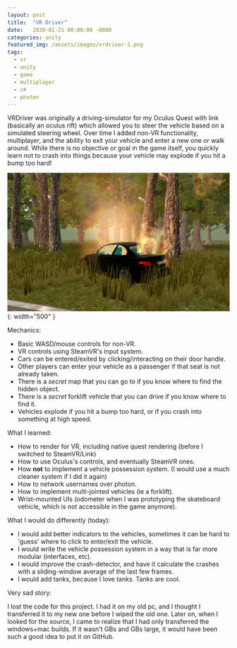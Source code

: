 ```yaml
---
layout: post
title:  "VR Driver"
date:   2020-01-21 00:00:00 -0000
categories: unity
featured_img: /assets/images/vrdriver-1.png
tags:
  - vr
  - unity
  - game
  - multiplayer
  - c#
  - photon
---
```



VRDriver was originally a driving-simulator for my Oculus Quest with link (basically an oculus rift) which allowed you to steer the vehicle based on a simulated steering wheel. Over time I added non-VR functionality, multiplayer, and the ability to exit your vehicle and enter a new one or walk around. While there is no objective or goal in the game itself, you quickly learn not to crash into things because your vehicle may explode if you hit a bump too hard!

![Whoops!](/assets/images/vrdriver-2.png){: width="500" }

Mechanics:
* Basic WASD/mouse controls for non-VR.
* VR controls using SteamVR's input system.
* Cars can be entered/exited by clicking/interacting on their door handle.
* Other players can enter your vehicle as a passenger if that seat is not already taken.
* There is a _secret_ map that you can go to if you know where to find the hidden object.
* There is a _secret_ forklift vehicle that you can drive if you know where to find it.
* Vehicles explode if you hit a bump too hard, or if you crash into something at high speed.

What I learned:
* How to render for VR, including native quest rendering (before I switched to SteamVR/Link)
* How to use Oculus's controls, and eventually SteamVR ones.
* How **not** to implement a vehicle possession system. (I would use a much cleaner system if I did it again)
* How to network usernames over photon.
* How to implement multi-jointed vehicles (ie a forklift).
* Wrist-mounted UIs (odometer when I was prototyping the skateboard vehicle, which is not accessible in the game anymore).

What I would do differently (today):
* I would add better indicators to the vehicles, sometimes it can be hard to 'guess' where to click to enter/exit the vehicle.
* I would write the vehicle possession system in a way that is far more modular (interfaces, etc).
* I would improve the crash-detector, and have it calculate the crashes with a sliding-window average of the last few frames.
* I would add tanks, because I love tanks. Tanks are cool.


Very sad story:

I lost the code for this project. I had it on my old pc, and I thought I transferred it to my new one before I wiped the old one. Later on, when I looked for the source, I came to realize that I had only transferred the windows+mac builds. If it wasn't GBs and GBs large, it would have been such a good idea to put it on GitHub.

